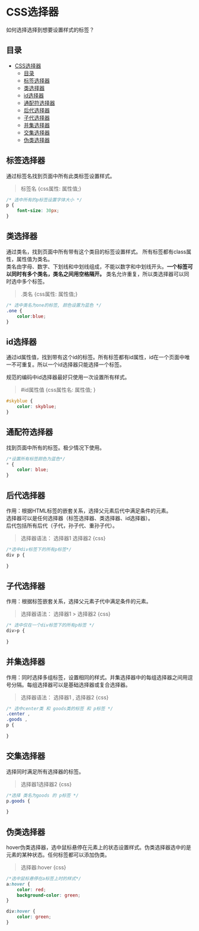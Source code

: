 # CSS选择器
如何选择选择到想要设置样式的标签？

## 目录
<!-- TOC -->
* [CSS选择器](#css选择器)
  * [目录](#目录)
  * [标签选择器](#标签选择器)
  * [类选择器](#类选择器)
  * [id选择器](#id选择器)
  * [通配符选择器](#通配符选择器)
  * [后代选择器](#后代选择器)
  * [子代选择器](#子代选择器)
  * [并集选择器](#并集选择器)
  * [交集选择器](#交集选择器)
  * [伪类选择器](#伪类选择器)
<!-- TOC -->

## 标签选择器
通过标签名找到页面中所有此类标签设置样式。
> 标签名 {css属性: 属性值;}
```css
/* 选中所有的p标签设置字体大小 */
p {
	font-size: 30px;
}
```

## 类选择器
通过类名，找到页面中所有带有这个类目的标签设置样式。 所有标签都有class属性，属性值为类名。  
类名由字母、数字、下划线和中划线组成，不能以数字和中划线开头。**一个标签可以同时有多个类名，类名之间用空格隔开。**
类名允许重复，所以类选择器可以同时选中多个标签。


> .类名 {css属性: 属性值;}
```css
/* 选中类名为one的标签, 颜色设置为蓝色 */
.one {
    color:blue;
}
```

## id选择器
通过id属性值，找到带有这个id的标签。所有标签都有id属性，id在一个页面中唯一不可重复。所以一个id选择器只能选择一个标签。  

规范的编码中id选择器最好只使用一次设置所有样式。

> #id属性值 {css属性名: 属性值; }

```css
#skyblue {
    color: skyblue;
}
```

## 通配符选择器
找到页面中所有的标签。极少情况下使用。
```css
/*设置所有标签颜色为蓝色*/
* {
    color: blue;
}
```

## 后代选择器
作用：根据HTML标签的嵌套关系，选择父元素后代中满足条件的元素。  
选择器可以是任何选择器（标签选择器、类选择器、id选择器）。  
后代包括所有后代（子代，孙子代、重孙子代）。  
> 选择器语法： 选择器1 选择器2 {css}
```css
/*选中div标签下的所有p标签*/
div p {
    
}
```

## 子代选择器
作用：根据标签嵌套关系，选择父元素子代中满足条件的元素。
> 选择器语法： 选择器1 > 选择器2 {css}
```css
/* 选中仅在一个div标签下的所有p标签 */
div>p {
    
}
```

## 并集选择器
作用：同时选择多组标签，设置相同的样式。并集选择器中的每组选择器之间用逗号分隔。每组选择器可以是基础选择器或复合选择器。
> 选择器语法： 选择器1 , 选择器2 {css}
```css
/* 选中center类 和 goods类的标签 和 p标签 */
.center ,
.goods , 
p {
    
}
```

## 交集选择器
选择同时满足所有选择器的标签。
> 选择器1选择器2 {css}
```css
/*选择 类名为goods 的 p标签 */
p.goods {
    
}
```

## 伪类选择器
hover伪类选择器，选中鼠标悬停在元素上的状态设置样式。伪类选择器选中的是元素的某种状态。任何标签都可以添加伪类。
> 选择器:hover {css}
```css
/*选中鼠标悬停在a标签上时的样式*/
a:hover {
    color: red;
    background-color: green;
}

div:hover {
    color: green;
}
```

